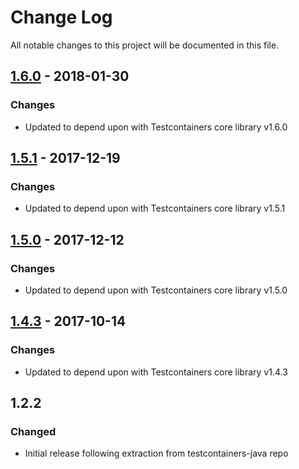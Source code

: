 # Change Log
All notable changes to this project will be documented in this file.

## [1.6.0] - 2018-01-30
### Changes
- Updated to depend upon with Testcontainers core library v1.6.0

## [1.5.1] - 2017-12-19
### Changes
- Updated to depend upon with Testcontainers core library v1.5.1

## [1.5.0] - 2017-12-12
### Changes
- Updated to depend upon with Testcontainers core library v1.5.0

## [1.4.3] - 2017-10-14
### Changes
- Updated to depend upon with Testcontainers core library v1.4.3

## 1.2.2
### Changed
- Initial release following extraction from testcontainers-java repo


[1.6.0]: https://github.com/testcontainers/testcontainers-java-module-mariadb/releases/tag/1.6.0
[1.5.1]: https://github.com/testcontainers/testcontainers-java-module-mariadb/releases/tag/1.5.1
[1.5.0]: https://github.com/testcontainers/testcontainers-java-module-mariadb/releases/tag/1.5.0
[1.4.3]: https://github.com/testcontainers/testcontainers-java-module-mariadb/releases/tag/1.4.3
